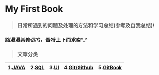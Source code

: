 # My First Book

> ### **日常所遇到的问题及处理的方法和学习总结\(参考及自我总结\)!**

### 路漫漫其修远兮，吾将上下而求索^\_^

> ### 文章分类

| 1.[JAVA](/chapter1.md) | 2.[SQL](/sql.md) | 3.[UI](/ui.md) | 4.[Git/Github](/gitgithub.md) | 5.[GitBook](/gitbook.md) |
| :--- | :--- | :--- | :--- | :--- |




